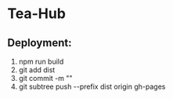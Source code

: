 # Tea-Hub

## Deployment:
1. npm run build
2. git add dist
3. git commit -m ""
4. git subtree push --prefix dist origin gh-pages
